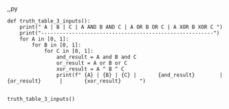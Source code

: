 ,,py

    def truth_table_3_inputs():
        print(" A | B | C | A AND B AND C | A OR B OR C | A XOR B XOR C ")
        print("--------------------------------------------------------")
        for A in [0, 1]:
            for B in [0, 1]:
                for C in [0, 1]:
                    and_result = A and B and C
                    or_result = A or B or C
                    xor_result = A ^ B ^ C
                    print(f" {A} | {B} | {C} |       {and_result}        |      {or_result}      |       {xor_result}      ")
    
 
    truth_table_3_inputs()
